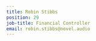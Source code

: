 ```yaml
---
title: Robin Stibbs
position: 29
job-title: Financial Controller
email: robin.stibbs@novel.audio
---
```


